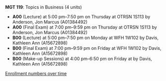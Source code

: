 **MGT 119**: Topics in Business (4 units)

- **A00** (Lecture) at 5:00 pm–7:50 pm on Thursday at OTRSN 1S113 by Anderson, Jon Marcus (A01384492)
- **A00** (Final Exam) at 7:00 pm–9:59 pm on Thursday at OTRSN 1S113 by Anderson, Jon Marcus (A01384492)
- **B00** (Lecture) at 5:00 pm–7:50 pm on Monday at WFH 1W102 by Davis, Kathleen Ann (A15672898)
- **B00** (Final Exam) at 7:00 pm–9:59 pm on Friday at WFH 1W102 by Davis, Kathleen Ann (A15672898)
- **B00** (Make-up Sessions) at 4:00 pm–6:50 pm on Friday at   by Davis, Kathleen Ann (A15672898)

[Enrollment numbers over time](./MGT119.tsv)
